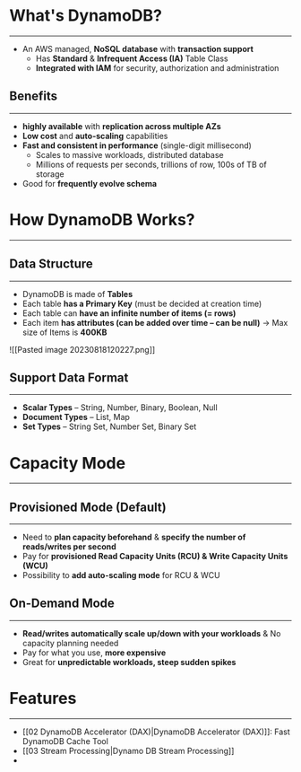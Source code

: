 # What's DynamoDB?
---

* An AWS managed, **NoSQL database** with **transaction support**
	* Has **Standard** & **Infrequent Access (IA)** Table Class
	* **Integrated with IAM** for security, authorization and administration

## Benefits
---

* **highly available** with **replication across multiple AZs**
* **Low cost** and **auto-scaling** capabilities
* **Fast and consistent in performance** (single-digit millisecond)
	* Scales to massive workloads, distributed database
	* Millions of requests per seconds, trillions of row, 100s of TB of storage
* Good for **frequently evolve schema**

# How DynamoDB Works?
---

## Data Structure
---

* DynamoDB is made of **Tables**
* Each table **has a Primary Key** (must be decided at creation time)
* Each table can **have an infinite number of items (= rows)**
* Each item **has attributes (can be added over time – can be null)** -> Max size of Items is **400KB**

![[Pasted image 20230818120227.png]]

## Support Data Format
---

* **Scalar Types** – String, Number, Binary, Boolean, Null
* **Document Types** – List, Map
* **Set Types** – String Set, Number Set, Binary Set

# Capacity Mode
---
## Provisioned Mode (Default)
---

* Need to **plan capacity beforehand** & **specify the number of reads/writes per second**
* Pay for **provisioned Read Capacity Units (RCU) & Write Capacity Units (WCU)**
* Possibility to **add auto-scaling mode** for RCU & WCU

## On-Demand Mode
---

* **Read/writes automatically scale up/down with your workloads** & No capacity planning needed
* Pay for what you use, **more expensive**
* Great for **unpredictable workloads, steep sudden spikes**

# Features
---

* [[02 DynamoDB Accelerator (DAX)|DynamoDB Accelerator (DAX)]]: Fast DynamoDB Cache Tool
* [[03 Stream Processing|Dynamo DB Stream Processing]]
* 